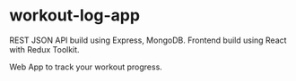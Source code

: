 # workout-log-app
REST JSON API build using Express, MongoDB.
Frontend build using React with Redux Toolkit.

Web App to track your workout progress.
